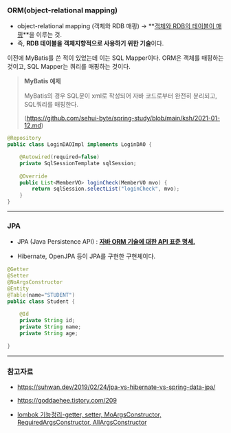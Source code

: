 ### ORM(object-relational mapping)

- object-relational mapping (객체와 RDB 매핑) → **<u>객체와 RDB의 테이블이 매핑</u>**을 이루는 것.
- 즉, **RDB 테이블을 객체지향적으로 사용하기 위한 기술**이다.



이전에 MyBatis를 쓴 적이 있었는데 이는 SQL Mapper이다. ORM은 객체를 매핑하는 것이고, SQL Mapper는 쿼리를 매핑하는 것이다.



> **MyBatis 예제** 
>
> MyBatis의 경우 SQL문이 xml로 작성되어 자바 코드로부터 완전히 분리되고, SQL쿼리를 매핑한다.
>
> (https://github.com/sehui-byte/spring-study/blob/main/ksh/2021-01-12.md)

```java
@Repository
public class LoginDAOImpl implements LoginDAO {

	@Autowired(required=false)
	private SqlSessionTemplate sqlSession;
	
	@Override
	public List<MemberVO> loginCheck(MemberVO mvo) {
		return sqlSession.selectList("loginCheck", mvo);
	}
}
```



------------------



### JPA

- JPA (Java Persistence API) : <u>**자바 ORM 기술에 대한 API 표준 명세.**</u>

- Hibernate, OpenJPA 등이 JPA를 구현한 구현체이다.

  

```java
@Getter
@Setter
@NoArgsConstructor
@Entity
@Table(name="STUDENT")
public class Student {
    
    @Id
    private String id;
    private String name;
    private String age;
    
}
```





----

### 참고자료

- https://suhwan.dev/2019/02/24/jpa-vs-hibernate-vs-spring-data-jpa/

- https://goddaehee.tistory.com/209

- [lombok 기능정리-getter, setter, MoArgsConstructor, RequiredArgsConstructor, AllArgsConstructor](https://dingue.tistory.com/14)